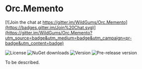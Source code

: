 # Orc.Memento

[![Join the chat at https://gitter.im/WildGums/Orc.Memento](https://badges.gitter.im/Join%20Chat.svg)](https://gitter.im/WildGums/Orc.Memento?utm_source=badge&utm_medium=badge&utm_campaign=pr-badge&utm_content=badge)

![License](https://img.shields.io/github/license/WildGums/Orc.Memento.svg)
![NuGet downloads](https://img.shields.io/nuget/dt/Orc..svg)
![Version](https://img.shields.io/nuget/v/[NUGET.PACKAGENAME].svg)
![Pre-release version](https://img.shields.io/nuget/vpre/Orc..svg)

To be described.
